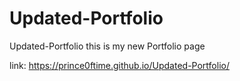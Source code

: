 # Updated-Portfolio

Updated-Portfolio this is my new Portfolio page

link: https://prince0ftime.github.io/Updated-Portfolio/
